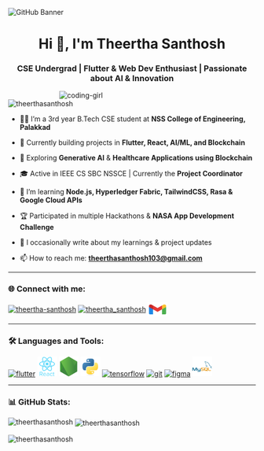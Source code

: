 ![GitHub Banner](./github-banner.png)

<h1 align="center">Hi 👋, I'm Theertha Santhosh</h1>
<h3 align="center">CSE Undergrad | Flutter & Web Dev Enthusiast | Passionate about AI & Innovation</h3>

<img align="right" alt="coding-girl" width="400" src="https://logosbynick.com/wp-content/uploads/2022/07/Animation.gif">

<p align="left"> <img src="https://komarev.com/ghpvc/?username=Theertha-santhosh&label=Profile%20views&color=0e75b6&style=flat" alt="theerthasanthosh" /> </p>

- 👩‍💻 I’m a 3rd year B.Tech CSE student at **NSS College of Engineering, Palakkad**

- 🚀 Currently building projects in **Flutter, React, AI/ML, and Blockchain**

- 🧠 Exploring **Generative AI** & **Healthcare Applications using Blockchain**

- 🎓 Active in IEEE CS SBC NSSCE | Currently the **Project Coordinator**

- 🌱 I’m learning **Node.js, Hyperledger Fabric, TailwindCSS, Rasa & Google Cloud APIs**

- 🏆 Participated in multiple Hackathons & **NASA App Development Challenge**

- 📝 I occasionally write about my learnings & project updates  
  <!-- (You can add Medium or Dev.to link here if you publish later) -->

- 📫 How to reach me: **theerthasanthosh103@gmail.com**

---

<h3 align="left">🌐 Connect with me:</h3>
<p align="left">
<a href="https://linkedin.com/in/theertha-santhosh" target="blank"><img align="center" src="https://raw.githubusercontent.com/rahuldkjain/github-profile-readme-generator/master/src/images/icons/Social/linked-in-alt.svg" alt="theertha-santhosh" height="30" width="40" /></a>
<a href="https://instagram.com/theertha_santhosh" target="blank"><img align="center" src="https://raw.githubusercontent.com/rahuldkjain/github-profile-readme-generator/master/src/images/icons/Social/instagram.svg" alt="theertha_santhosh" height="30" width="40" /></a>
<a href="mailto:theerthasanthosh103@gmail.com"><img align="center" src="https://raw.githubusercontent.com/rahuldkjain/github-profile-readme-generator/master/src/images/icons/Social/gmail.svg" alt="email" height="30" width="40" /></a>
</p>

---

<h3 align="left">🛠️ Languages and Tools:</h3>
<p align="left">
  <a href="https://flutter.dev" target="_blank"><img src="https://www.vectorlogo.zone/logos/flutterio/flutterio-icon.svg" alt="flutter" width="40" height="40"/></a>
  <a href="https://reactjs.org" target="_blank"><img src="https://raw.githubusercontent.com/devicons/devicon/master/icons/react/react-original-wordmark.svg" alt="react" width="40" height="40"/></a>
  <a href="https://nodejs.org/" target="_blank"><img src="https://raw.githubusercontent.com/devicons/devicon/master/icons/nodejs/nodejs-original.svg" alt="nodejs" width="40" height="40"/></a>
  <a href="https://www.python.org/" target="_blank"><img src="https://raw.githubusercontent.com/devicons/devicon/master/icons/python/python-original.svg" alt="python" width="40" height="40"/></a>
  <a href="https://www.tensorflow.org/" target="_blank"><img src="https://www.vectorlogo.zone/logos/tensorflow/tensorflow-icon.svg" alt="tensorflow" width="40" height="40"/></a>
  <a href="https://git-scm.com/" target="_blank"><img src="https://www.vectorlogo.zone/logos/git-scm/git-scm-icon.svg" alt="git" width="40" height="40"/></a>
  <a href="https://www.figma.com/" target="_blank"><img src="https://www.vectorlogo.zone/logos/figma/figma-icon.svg" alt="figma" width="40" height="40"/></a>
  <a href="https://www.mysql.com/" target="_blank"><img src="https://raw.githubusercontent.com/devicons/devicon/master/icons/mysql/mysql-original-wordmark.svg" alt="mysql" width="40" height="40"/></a>
</p>

---

<h3 align="left">📊 GitHub Stats:</h3>
<p><img align="left" src="https://github-readme-stats.vercel.app/api/top-langs?username=Theertha-santhosh&show_icons=true&locale=en&layout=compact" alt="theerthasanthosh" /></p>

<p>&nbsp;<img align="center" src="https://github-readme-stats.vercel.app/api?username=Theertha-santhosh&show_icons=true&locale=en" alt="theerthasanthosh" /></p>

<p><img align="center" src="https://github-readme-streak-stats.herokuapp.com/?user=Theertha-santhosh&" alt="theerthasanthosh" /></p>

